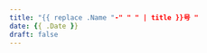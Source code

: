 ```yaml
---
title: "{{ replace .Name "-" " " | title }}号 "
date: {{ .Date }}
draft: false
---
```


```
```

```
```
